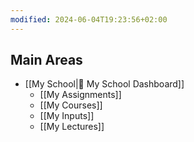 ```yaml
---
modified: 2024-06-04T19:23:56+02:00
---
```

## Main Areas
- [[My School|🏫 My School Dashboard]]
	- [[My Assignments]]
	- [[My Courses]]
	- [[My Inputs]]
	- [[My Lectures]]